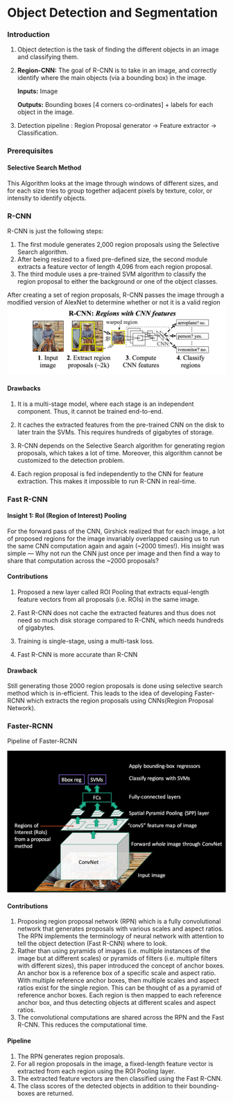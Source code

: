 # Object Detection and Segmentation

### Introduction

1. Object detection is the task of finding the different objects in an image and classifying them.

1. **Region-CNN:**  The goal of R-CNN is to take in an image, and correctly identify where the main objects (via a bounding box) in the image.

    **Inputs:** Image 

    **Outputs:** Bounding boxes [4 corners co-ordinates] + labels for each object in the image.

1. Detection pipeline : Region Proposal generator $\rightarrow$ Feature extractor $\rightarrow$ Classification. 


### Prerequisites

#### Selective Search Method

This Algorithm looks at the image through windows of different sizes, and for each size tries to group together adjacent pixels by texture, color, or intensity to identify objects.

### R-CNN

 R-CNN is just the following steps:

1. The first module generates 2,000 region proposals using the Selective Search algorithm.
1. After being resized to a fixed pre-defined size, the second module extracts a feature vector of length 4,096 from each region proposal.
1. The third module uses a pre-trained SVM algorithm to classify the region proposal to either the background or one of the object classes.

After creating a set of region proposals, R-CNN passes the image through a modified version of AlexNet to determine whether or not it is a valid region
![rcnn](./Images/RCNN.png)

#### Drawbacks

1. It is a multi-stage model, where each stage is an independent component. Thus, it cannot be trained end-to-end.

1. It caches the extracted features from the pre-trained CNN on the disk to later train the SVMs. This requires hundreds of gigabytes of storage.

1. R-CNN depends on the Selective Search algorithm for generating region proposals, which takes a lot of time. Moreover, this algorithm cannot be customized to the detection problem.

1. Each region proposal is fed independently to the CNN for feature extraction. This makes it impossible to run R-CNN in real-time.


### Fast R-CNN

#### Insight 1: RoI (Region of Interest) Pooling

For the forward pass of the CNN, Girshick realized that for each image, a lot of proposed regions for the image invariably overlapped causing us to run the same CNN computation again and again (~2000 times!). His insight was simple — Why not run the CNN just once per image and then find a way to share that computation across the ~2000 proposals?

#### Contributions

1. Proposed a new layer called ROI Pooling that extracts equal-length feature vectors from all proposals (i.e. ROIs) in the same image.

1. Fast R-CNN does not cache the extracted features and thus does not need so much disk storage compared to R-CNN, which needs hundreds of gigabytes.

1. Training is single-stage, using a multi-task loss.

1. Fast R-CNN is more accurate than R-CNN

#### Drawback

Still generating those 2000 region proposals is done using selective search method which is in-efficient. This leads to the idea of developing Faster-RCNN which extracts the region proposals using CNNs(Region Proposal Network).  

### Faster-RCNN

Pipeline of Faster-RCNN

![fastrcnn](./Images/FASTER-RCNN.png)

#### Contributions

1. Proposing region proposal network (RPN) which is a fully convolutional network that generates proposals with various scales and aspect ratios. The RPN implements the terminology of neural network with attention to tell the object detection (Fast R-CNN) where to look.
1. Rather than using pyramids of images (i.e. multiple instances of the image but at different scales) or pyramids of filters (i.e. multiple filters with different sizes), this paper introduced the concept of anchor boxes. An anchor box is a reference box of a specific scale and aspect ratio. With multiple reference anchor boxes, then multiple scales and aspect ratios exist for the single region. This can be thought of as a pyramid of reference anchor boxes. Each region is then mapped to each reference anchor box, and thus detecting objects at different scales and aspect ratios.
1. The convolutional computations are shared across the RPN and the Fast R-CNN. This reduces the computational time.

#### Pipeline

1. The RPN generates region proposals.
1. For all region proposals in the image, a fixed-length feature vector is extracted from each region using the ROI Pooling layer.
1. The extracted feature vectors are then classified using the Fast R-CNN.
1. The class scores of the detected objects in addition to their bounding-boxes are returned.